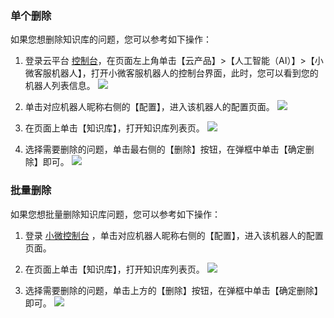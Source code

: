 ### 单个删除
如果您想删除知识库的问题，您可以参考如下操作：

1. 登录云平台 [控制台](http://console.tcecqpoc.fsphere.cn/)，在页面左上角单击【云产品】>【人工智能（AI）】>【小微客服机器人】，打开小微客服机器人的控制台界面，此时，您可以看到您的机器人列表信息。
![](http://imgcache.tcecqpoc.fsphere.cn/image/mc.qcloudimg.com/static/img/ea9489cd9b5524042afcdf9b7fc329f8/image.png)
2. 单击对应机器人昵称右侧的【配置】，进入该机器人的配置页面。
![](http://imgcache.tcecqpoc.fsphere.cn/image/mc.qcloudimg.com/static/img/4a8ddc476b526a9aab9efaf12c27d127/image.png)
3. 在页面上单击【知识库】，打开知识库列表页。
![](http://imgcache.tcecqpoc.fsphere.cn/image/mc.qcloudimg.com/static/img/deeb52c8e3789e3d465058d197da6e5e/image.png)

4. 选择需要删除的问题，单击最右侧的【删除】按钮，在弹框中单击【确定删除】即可。
![](http://imgcache.tcecqpoc.fsphere.cn/image/mc.qcloudimg.com/static/img/218d38d3eefcca7ee281206e4552cab8/image.png)

### 批量删除
如果您想批量删除知识库问题，您可以参考如下操作：
1. 登录 [小微控制台](http://console.tcecqpoc.fsphere.cn/prophet) ，单击对应机器人昵称右侧的【配置】，进入该机器人的配置页面。

2. 在页面上单击【知识库】，打开知识库列表页。
![](http://imgcache.tcecqpoc.fsphere.cn/image/mc.qcloudimg.com/static/img/deeb52c8e3789e3d465058d197da6e5e/image.png)

3. 选择需要删除的问题，单击上方的【删除】按钮，在弹框中单击【确定删除】即可。
![](http://imgcache.tcecqpoc.fsphere.cn/image/mc.qcloudimg.com/static/img/5ff3d143e198e0ea99403569964a698a/image.png)

